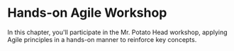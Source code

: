 # Hands-on Agile Workshop

In this chapter, you'll participate in the Mr. Potato Head workshop, applying Agile principles in a hands-on manner to reinforce key concepts.
